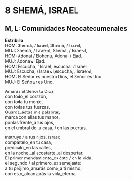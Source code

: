 # 8 SHEMÁ, ISRAEL

## M, L: Comunidades Neocatecumenales

**Estribillo**  
HOM: Shemá, / Israel, Shemá, / Israel,  
MUJ: Shemá, / Israe↘l, Shemá, / Israe↘l,  
HOM: Adonai / Elohenu, Adonai / Ejad.  
MUJ: Adona↘i Ejad.  
HOM: Escucha, / Israel, escucha, / Israel,  
MUJ: Escucha, / Israe↘l,escucha, / Israe↘l,  
HOM: El Señor es nuestro Dios, el Señor es Uno.  
MUJ: El Seño↘r es Uno.  

Amarás al Señor tu Dios  
con todo_el corazón,  
con toda tu mente,  
con todas tus fuerzas.  
Guarda_éstas mis palabras,  
marca con ellas tus manos,  
ponlas frente_a tus ojos,  
en el umbral de tu casa, / en las puertas.  

Instruye / a tus hijos, Israel;  
compártelo_en tu casa,  
predícalo_en las calles,  
en la noche,_al acostarte,_al despertar.  
El primer mandamiento_es éste / en la vida,  
el segundo / al primero_es semejante:  
a tu prójimo_amarás como_a ti mismo;  
con esto_alcanzarás la vida_eterna.  

